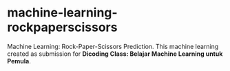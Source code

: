 # machine-learning-rockpaperscissors
Machine Learning: Rock-Paper-Scissors Prediction. This machine learning created as submission for **Dicoding Class: Belajar Machine Learning untuk Pemula**.
